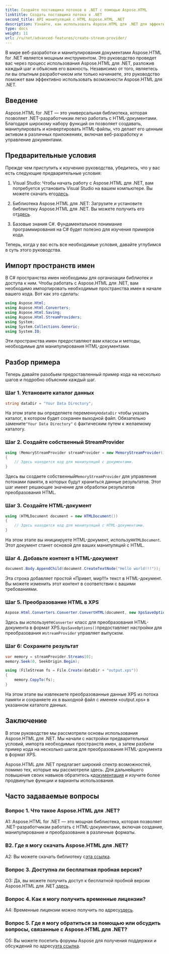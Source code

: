 ```yaml
---
title: Создайте поставщика потоков в .NET с помощью Aspose.HTML
linktitle: Создать поставщика потока в .NET
second_title: API манипуляций с HTML Aspose.HTML .NET
description: Узнайте, как использовать Aspose.HTML для .NET для эффективного управления HTML-документами. Пошаговое руководство для разработчиков.
type: docs
weight: 11
url: /ru/net/advanced-features/create-stream-provider/
---
```

В мире веб-разработки и манипулирования документами Aspose.HTML for .NET является мощным инструментом. Это руководство проведет вас через процесс использования Aspose.HTML для .NET, разложив каждый шаг и объяснив его важность. Независимо от того, являетесь ли вы опытным разработчиком или только начинаете, это руководство поможет вам эффективно использовать возможности Aspose.HTML для .NET.

## Введение

Aspose.HTML for .NET — это универсальная библиотека, которая позволяет .NET-разработчикам легко работать с HTML-документами. Благодаря широкому набору функций он позволяет создавать, манипулировать и конвертировать HTML-файлы, что делает его ценным активом в различных приложениях, включая веб-разработку и управление документами.

## Предварительные условия

Прежде чем приступить к изучению руководства, убедитесь, что у вас есть следующие предварительные условия:

1. Visual Studio: Чтобы начать работу с Aspose.HTML для .NET, вам потребуется установить Visual Studio на вашем компьютере. Вы можете скачать его[здесь](https://visualstudio.microsoft.com/).

2.  Библиотека Aspose.HTML для .NET: Загрузите и установите библиотеку Aspose.HTML для .NET. Вы можете получить его от[здесь](https://releases.aspose.com/html/net/).

3. Базовые знания C#. Фундаментальное понимание программирования на C# будет полезно для изучения примеров кода.

Теперь, когда у вас есть все необходимые условия, давайте углубимся в суть этого руководства.

## Импорт пространств имен

В C# пространства имен необходимы для организации библиотек и доступа к ним. Чтобы работать с Aspose.HTML для .NET, вам необходимо импортировать необходимые пространства имен в начале вашего кода. Вот как это сделать:

```csharp
using Aspose.Html;
using Aspose.Html.Converters;
using Aspose.Html.Saving;
using Aspose.Html.StreamProviders;
using System;
using System.Collections.Generic;
using System.IO;
```

Эти пространства имен предоставляют вам классы и методы, необходимые для манипулирования HTML-документами.

## Разбор примера

Теперь давайте разобьем предоставленный пример кода на несколько шагов и подробно объясним каждый шаг.

### Шаг 1. Установите каталог данных

```csharp
string dataDir = "Your Data Directory";
```

На этом этапе вы определяете переменную`dataDir` чтобы указать каталог, в котором будет сохранен выходной файл. Обязательно замените`"Your Data Directory"` с фактическим путем к желаемому каталогу.

### Шаг 2. Создайте собственный StreamProvider

```csharp
using (MemoryStreamProvider streamProvider = new MemoryStreamProvider())
{
    // Здесь находится код для манипуляций с документами.
}
```

 Здесь вы создаете собственный`MemoryStreamProvider` для управления потоками памяти, в которых будут храниться данные результатов. Этот шаг имеет решающее значение для обработки результатов преобразования HTML.

### Шаг 3. Создайте HTML-документ

```csharp
using (HTMLDocument document = new HTMLDocument())
{
    // Здесь находится код для манипуляций с HTML-документами.
}
```

 На этом этапе вы инициируете HTML-документ, используя`HTMLDocument`. Этот документ станет основой для ваших манипуляций с HTML.

### Шаг 4. Добавьте контент в HTML-документ

```csharp
document.Body.AppendChild(document.CreateTextNode("Hello world!!!"));
```

Эта строка добавляет простой «Привет, мир!!!» текст в HTML-документ. Вы можете изменить этот контент в соответствии с вашими требованиями.

### Шаг 5. Преобразование HTML в XPS

```csharp
Aspose.Html.Converters.Converter.ConvertHTML(document, new XpsSaveOptions(), streamProvider);
```

 Здесь вы используете`Converter` класс для преобразования HTML-документа в формат XPS.`XpsSaveOptions()`предоставляет настройки для преобразования и`streamProvider` управляет выпуском.

### Шаг 6: Сохраните результат

```csharp
var memory = streamProvider.Streams[0];
memory.Seek(0, SeekOrigin.Begin);

using (FileStream fs = File.Create(dataDir + "output.xps"))
{
    memory.CopyTo(fs);
}
```

На этом этапе вы извлекаете преобразованные данные XPS из потока памяти и сохраняете их в выходной файл с именем «output.xps» в указанном каталоге данных.

## Заключение

В этом руководстве мы рассмотрели основы использования Aspose.HTML для .NET. Мы начали с настройки предварительных условий, импорта необходимых пространств имен, а затем разбили пример кода на несколько шагов для преобразования HTML-документа в формат XPS.

 Aspose.HTML для .NET предлагает широкий спектр возможностей, помимо тех, которые мы рассмотрели здесь. Для дальнейшего повышения своих навыков обратитесь к[документация](https://reference.aspose.com/html/net/) и изучите более продвинутые функции и варианты использования.

## Часто задаваемые вопросы

### Вопрос 1. Что такое Aspose.HTML для .NET?

A1: Aspose.HTML for .NET — это мощная библиотека, которая позволяет .NET-разработчикам работать с HTML-документами, включая создание, манипулирование и преобразование в различные форматы.

### В2. Где я могу скачать Aspose.HTML для .NET?

A2: Вы можете скачать библиотеку с[эта ссылка](https://releases.aspose.com/html/net/).

### Вопрос 3. Доступна ли бесплатная пробная версия?

 О3: Да, вы можете получить доступ к бесплатной пробной версии Aspose.HTML для .NET.[здесь](https://releases.aspose.com/).

### Вопрос 4. Как я могу получить временные лицензии?

 A4: Временные лицензии можно получить по адресу[здесь](https://purchase.aspose.com/temporary-license/).

### Вопрос 5. Где я могу обратиться за помощью или обсудить вопросы, связанные с Aspose.HTML для .NET?

 О5: Вы можете посетить форумы Aspose для получения поддержки и обсуждений по адресу[эта ссылка](https://forum.aspose.com/).